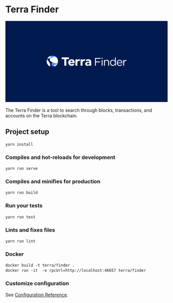 # Terra Finder 

![banner](./terra-finder.png)

The Terra Finder is a tool to search through blocks, transactions, and accounts on the Terra blockchain. 

## Project setup
```
yarn install
```

### Compiles and hot-reloads for development
```
yarn run serve
```

### Compiles and minifies for production
```
yarn run build
```

### Run your tests
```
yarn run test
```

### Lints and fixes files
```
yarn run lint
```

### Docker
```
docker build -t terra/finder .
docker run -it  -e rpcUrl=http://localhost:46657 terra/finder
```

### Customize configuration
See [Configuration Reference](https://cli.vuejs.org/config/).
